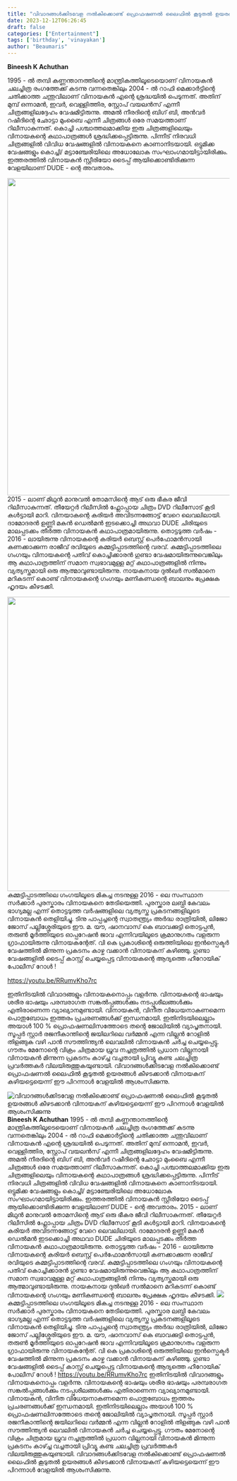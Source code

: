 ```yaml
---
title: "വിവാദങ്ങൾക്കിടവേള നൽകിക്കൊണ്ട് പ്രൊഫഷണൽ ലൈഫിൽ കൂടുതൽ ഉയരങ്ങൾ കീഴടക്കാൻ വിനായകന് കഴിയട്ടെയെന്ന് ഈ പിറന്നാൾ വേളയിൽ ആശംസിക്കുന്നു"
date: 2023-12-12T06:26:45
draft: false
categories: ["Entertainment"]
tags: ['birthday', 'vinayakan']
author: "Beaumaris"
---
```


<strong>Bineesh K Achuthan</strong>

1995 - ൽ തമ്പി കണ്ണന്താനത്തിന്റെ മാന്ത്രികത്തിലൂടെയൊണ് വിനായകൻ ചലച്ചിത്ര രംഗത്തേക്ക് കടന്നു വന്നതെങ്കിലും 2004 - ൽ റാഫി മെക്കാർട്ടിന്റെ ചതിക്കാത്ത ചന്തുവിലാണ് വിനായകൻ എന്റെ ശ്രദ്ധയിൽ പെടുന്നത്. അതിന് മുമ്പ് ഒന്നാമൻ, ഇവർ, വെള്ളിത്തിര, സ്റ്റോപ് വയലൻസ് എന്നീ ചിത്രങ്ങളിലദ്ദേഹം വേഷമിട്ടിരുന്നു. അമൽ നീരദിന്റെ ബിഗ് ബി, അൻവർ റഷീദിന്റെ ഛോട്ടാ മുംബൈ എന്നീ ചിത്രങ്ങൾ ഒരേ സമയത്താണ് റിലീസാകുന്നത്. കൊച്ചി പശ്ചാത്തലമാക്കിയ ഇരു ചിത്രങ്ങളിലെയും വിനായകന്റെ കഥാപാത്രങ്ങൾ ശ്രദ്ധിക്കപ്പെട്ടിരുന്നു. പിന്നീട് നിരവധി ചിത്രങ്ങളിൽ വിവിധ വേഷങ്ങളിൽ വിനായകനെ കാണാനിടയായി. ഒട്ടുമിക്ക വേഷങ്ങളും കൊച്ചി/ മട്ടാഞ്ചേരിയിലെ അധോലോക സംഘാംഗമായിട്ടായിരിക്കും. ഇത്തരത്തിൽ വിനായകൻ സ്റ്റീരിയോ ടൈപ്പ് ആയിക്കൊണ്ടിരിക്കുന്ന വേളയിലാണ് DUDE - ന്റെ അവതാരം.

<img class="size-full wp-image-433673 aligncenter" src="https://cdn.boolokam.com/articles/2023/12/CACACVVVV.jpg" alt="" width="720" height="719" />2015 - ലാണ് മിഥുൻ മാനുവൽ തോമസിന്റെ ആട് ഒരു ഭീകര ജീവി റിലീസാകുന്നത്. തീയേറ്റർ റിലീസിൽ ഫ്ലോപ്പായ ചിത്രം DVD റിലീസോട് കൂടി കൾട്ടായി മാറി. വിനയാകന്റെ കരിയർ അവിടന്നങ്ങോട്ട് വേറെ ലെവലിലായി. ദാമോദരൻ ഉണ്ണി മകൻ ഡെൽമൻ ഇടക്കൊച്ചി അഥവാ DUDE ചിരിയുടെ മാലപ്പടക്കം തീർത്ത വിനായകൻ കഥാപാത്രമായിരുന്നു. തൊട്ടടുത്ത വർഷം - 2016 - ലായിരുന്നു വിനായകന്റെ കരിയർ ബെസ്റ്റ് പെർഫോമൻസായി കണക്കാക്കുന്ന രാജീവ് രവിയുടെ കമ്മട്ടിപ്പാടത്തിന്റെ വരവ്. കമ്മട്ടിപ്പാടത്തിലെ ഗംഗയും വിനായകന്റെ പതിവ് കൊച്ചിക്കാരൻ ഗുണ്ടാ വേഷമായിരുന്നുവെങ്കിലും ആ കഥാപാത്രത്തിന് സമാന സ്വഭാവമുള്ള മറ്റ് കഥാപാത്രങ്ങളിൽ നിന്നും വ്യത്യസ്തമായി ഒരു ആത്മാവുണ്ടായിരുന്നു. നായകനായ ദുൽഖർ സൽമാനെ മറികടന്ന് കൊണ്ട് വിനായകന്റെ ഗംഗയും മണികണ്ഡന്റെ ബാലനും പ്രേക്ഷക ഹൃദയം കീഴടക്കി.

<img class="size-full wp-image-433674 aligncenter" src="https://cdn.boolokam.com/articles/2023/12/QQDDQD.jpg" alt="" width="1000" height="667" />കമ്മട്ടിപ്പാടത്തിലെ ഗംഗയിലൂടെ മികച്ച നടനുള്ള 2016 - ലെ സംസ്ഥാന സർക്കാർ പുരസ്കാരം വിനായകനെ തേടിയെത്തി. പുരസ്ക്കാര ലബ്ധി കേവലം ഭാഗ്യമല്ല എന്ന് തൊട്ടടുത്ത വർഷങ്ങളിലെ വ്യത്യസ്ത പ്രകടനങ്ങളിലൂടെ വിനായകൻ തെളിയിച്ചു. ടിനു പാപ്പച്ചന്റെ സ്വാതന്ത്ര്യം അർദ്ധ രാത്രിയിൽ, ലിജോ ജോസ് പല്ലിശ്ശേരിയുടെ ഈ. മ. യൗ, ഷാനവാസ് കെ ബാവക്കുട്ടി തൊട്ടപ്പൻ, തരുൺ മൂർത്തിയുടെ ഓപ്പറേഷൻ ജാവ എന്നിവയിലൂടെ ക്രമാനുഗതം വളരുന്ന ഗ്രാഫായിരുന്നു വിനായകന്റേത്. വി കെ പ്രകാശിന്റെ ഒരുത്തിയിലെ ഇൻസ്പെക്ടർ വേഷത്തിൽ മിന്നുന്ന പ്രകടനം കാഴ്ച വക്കാൻ വിനായകന് കഴിഞ്ഞു. ഗുണ്ടാ വേഷങ്ങളിൽ ടൈപ്പ് കാസ്റ്റ് ചെയ്യപ്പെട്ട വിനായകന്റെ ആദ്യത്തെ ഹീറോയിക് പോലീസ് റോൾ !

https://youtu.be/RRumvKho7rc

ഇതിനിടയിൽ വിവാദങ്ങളും വിനായകനൊപ്പം വളർന്നു. വിനായകന്റെ ഭാഷയും ശരീര ഭാഷയും പരമ്പരാഗത സങ്കൽപ്പങ്ങൾക്കും നടപ്പുശീലങ്ങൾക്കും എതിരാണെന്ന വ്യാഖ്യാനമുണ്ടായി. വിനായകൻ, വിനീത വിധേയനാകണമെന്ന പൊതുബോധം ഇത്തരം പ്രചരണങ്ങൾക്ക് ഇന്ധനമായി. ഇതിനിടയിലെല്ലാം അയാൾ 100 % പ്രൊഫഷണലിസത്തോടെ തന്റെ ജോലിയിൽ വ്യാപൃതനായി. സൂപ്പർ സ്റ്റാർ രജനീകാന്തിന്റെ ജയിലറിലെ വർമ്മൻ എന്ന വില്ലൻ റോളിൽ തിളങ്ങുക വഴി പാൻ സൗത്തിന്ത്യൻ ലെവലിൽ വിനായകൻ ചർച്ച ചെയ്യപ്പെട്ടു. ഗൗതം മേനോന്റെ വിക്രം ചിത്രമായ ധ്രുവ നച്ചത്രത്തിൽ പ്രധാന വില്ലനായി വിനായകൻ മിന്നുന്ന പ്രകടനം കാഴ്ച്ച വച്ചതായി പ്രിവ്യൂ കണ്ട ചലച്ചിത്ര പ്രവർത്തകർ വിലയിരുത്തുകയുണ്ടായി. വിവാദങ്ങൾക്കിടവേള നൽകിക്കൊണ്ട് പ്രൊഫഷണൽ ലൈഫിൽ കൂടുതൽ ഉയരങ്ങൾ കീഴടക്കാൻ വിനായകന് കഴിയട്ടെയെന്ന് ഈ പിറന്നാൾ വേളയിൽ ആശംസിക്കുന്നു.


![വിവാദങ്ങൾക്കിടവേള നൽകിക്കൊണ്ട് പ്രൊഫഷണൽ ലൈഫിൽ കൂടുതൽ ഉയരങ്ങൾ കീഴടക്കാൻ വിനായകന് കഴിയട്ടെയെന്ന് ഈ പിറന്നാൾ വേളയിൽ ആശംസിക്കുന്നു](https://cdn.boolokam.com/articles/2023/12/CACACVVVV.jpg)**Bineesh K Achuthan** 1995 - ൽ തമ്പി കണ്ണന്താനത്തിന്റെ മാന്ത്രികത്തിലൂടെയൊണ് വിനായകൻ ചലച്ചിത്ര രംഗത്തേക്ക് കടന്നു വന്നതെങ്കിലും 2004 - ൽ റാഫി മെക്കാർട്ടിന്റെ ചതിക്കാത്ത ചന്തുവിലാണ് വിനായകൻ എന്റെ ശ്രദ്ധയിൽ പെടുന്നത്. അതിന് മുമ്പ് ഒന്നാമൻ, ഇവർ, വെള്ളിത്തിര, സ്റ്റോപ് വയലൻസ് എന്നീ ചിത്രങ്ങളിലദ്ദേഹം വേഷമിട്ടിരുന്നു. അമൽ നീരദിന്റെ ബിഗ് ബി, അൻവർ റഷീദിന്റെ ഛോട്ടാ മുംബൈ എന്നീ ചിത്രങ്ങൾ ഒരേ സമയത്താണ് റിലീസാകുന്നത്. കൊച്ചി പശ്ചാത്തലമാക്കിയ ഇരു ചിത്രങ്ങളിലെയും വിനായകന്റെ കഥാപാത്രങ്ങൾ ശ്രദ്ധിക്കപ്പെട്ടിരുന്നു. പിന്നീട് നിരവധി ചിത്രങ്ങളിൽ വിവിധ വേഷങ്ങളിൽ വിനായകനെ കാണാനിടയായി. ഒട്ടുമിക്ക വേഷങ്ങളും കൊച്ചി/ മട്ടാഞ്ചേരിയിലെ അധോലോക സംഘാംഗമായിട്ടായിരിക്കും. ഇത്തരത്തിൽ വിനായകൻ സ്റ്റീരിയോ ടൈപ്പ് ആയിക്കൊണ്ടിരിക്കുന്ന വേളയിലാണ് DUDE - ന്റെ അവതാരം. 2015 - ലാണ് മിഥുൻ മാനുവൽ തോമസിന്റെ ആട് ഒരു ഭീകര ജീവി റിലീസാകുന്നത്. തീയേറ്റർ റിലീസിൽ ഫ്ലോപ്പായ ചിത്രം DVD റിലീസോട് കൂടി കൾട്ടായി മാറി. വിനയാകന്റെ കരിയർ അവിടന്നങ്ങോട്ട് വേറെ ലെവലിലായി. ദാമോദരൻ ഉണ്ണി മകൻ ഡെൽമൻ ഇടക്കൊച്ചി അഥവാ DUDE ചിരിയുടെ മാലപ്പടക്കം തീർത്ത വിനായകൻ കഥാപാത്രമായിരുന്നു. തൊട്ടടുത്ത വർഷം - 2016 - ലായിരുന്നു വിനായകന്റെ കരിയർ ബെസ്റ്റ് പെർഫോമൻസായി കണക്കാക്കുന്ന രാജീവ് രവിയുടെ കമ്മട്ടിപ്പാടത്തിന്റെ വരവ്. കമ്മട്ടിപ്പാടത്തിലെ ഗംഗയും വിനായകന്റെ പതിവ് കൊച്ചിക്കാരൻ ഗുണ്ടാ വേഷമായിരുന്നുവെങ്കിലും ആ കഥാപാത്രത്തിന് സമാന സ്വഭാവമുള്ള മറ്റ് കഥാപാത്രങ്ങളിൽ നിന്നും വ്യത്യസ്തമായി ഒരു ആത്മാവുണ്ടായിരുന്നു. നായകനായ ദുൽഖർ സൽമാനെ മറികടന്ന് കൊണ്ട് വിനായകന്റെ ഗംഗയും മണികണ്ഡന്റെ ബാലനും പ്രേക്ഷക ഹൃദയം കീഴടക്കി. ![](https://cdn.boolokam.com/articles/2023/12/QQDDQD.jpg)കമ്മട്ടിപ്പാടത്തിലെ ഗംഗയിലൂടെ മികച്ച നടനുള്ള 2016 - ലെ സംസ്ഥാന സർക്കാർ പുരസ്കാരം വിനായകനെ തേടിയെത്തി. പുരസ്ക്കാര ലബ്ധി കേവലം ഭാഗ്യമല്ല എന്ന് തൊട്ടടുത്ത വർഷങ്ങളിലെ വ്യത്യസ്ത പ്രകടനങ്ങളിലൂടെ വിനായകൻ തെളിയിച്ചു. ടിനു പാപ്പച്ചന്റെ സ്വാതന്ത്ര്യം അർദ്ധ രാത്രിയിൽ, ലിജോ ജോസ് പല്ലിശ്ശേരിയുടെ ഈ. മ. യൗ, ഷാനവാസ് കെ ബാവക്കുട്ടി തൊട്ടപ്പൻ, തരുൺ മൂർത്തിയുടെ ഓപ്പറേഷൻ ജാവ എന്നിവയിലൂടെ ക്രമാനുഗതം വളരുന്ന ഗ്രാഫായിരുന്നു വിനായകന്റേത്. വി കെ പ്രകാശിന്റെ ഒരുത്തിയിലെ ഇൻസ്പെക്ടർ വേഷത്തിൽ മിന്നുന്ന പ്രകടനം കാഴ്ച വക്കാൻ വിനായകന് കഴിഞ്ഞു. ഗുണ്ടാ വേഷങ്ങളിൽ ടൈപ്പ് കാസ്റ്റ് ചെയ്യപ്പെട്ട വിനായകന്റെ ആദ്യത്തെ ഹീറോയിക് പോലീസ് റോൾ ! https://youtu.be/RRumvKho7rc ഇതിനിടയിൽ വിവാദങ്ങളും വിനായകനൊപ്പം വളർന്നു. വിനായകന്റെ ഭാഷയും ശരീര ഭാഷയും പരമ്പരാഗത സങ്കൽപ്പങ്ങൾക്കും നടപ്പുശീലങ്ങൾക്കും എതിരാണെന്ന വ്യാഖ്യാനമുണ്ടായി. വിനായകൻ, വിനീത വിധേയനാകണമെന്ന പൊതുബോധം ഇത്തരം പ്രചരണങ്ങൾക്ക് ഇന്ധനമായി. ഇതിനിടയിലെല്ലാം അയാൾ 100 % പ്രൊഫഷണലിസത്തോടെ തന്റെ ജോലിയിൽ വ്യാപൃതനായി. സൂപ്പർ സ്റ്റാർ രജനീകാന്തിന്റെ ജയിലറിലെ വർമ്മൻ എന്ന വില്ലൻ റോളിൽ തിളങ്ങുക വഴി പാൻ സൗത്തിന്ത്യൻ ലെവലിൽ വിനായകൻ ചർച്ച ചെയ്യപ്പെട്ടു. ഗൗതം മേനോന്റെ വിക്രം ചിത്രമായ ധ്രുവ നച്ചത്രത്തിൽ പ്രധാന വില്ലനായി വിനായകൻ മിന്നുന്ന പ്രകടനം കാഴ്ച്ച വച്ചതായി പ്രിവ്യൂ കണ്ട ചലച്ചിത്ര പ്രവർത്തകർ വിലയിരുത്തുകയുണ്ടായി. വിവാദങ്ങൾക്കിടവേള നൽകിക്കൊണ്ട് പ്രൊഫഷണൽ ലൈഫിൽ കൂടുതൽ ഉയരങ്ങൾ കീഴടക്കാൻ വിനായകന് കഴിയട്ടെയെന്ന് ഈ പിറന്നാൾ വേളയിൽ ആശംസിക്കുന്നു.
